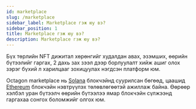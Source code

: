 ```yaml
---
id: marketplace
slug: /marketplace
sidebar_label: Marketplace гэж юу вэ?
sidebar_position: 1
title: Marketplace гэж юу вэ?
description: Marketplace гэж юу вэ?
---
```

Бүх төрлийн NFT дижитал хөрөнгийг худалдан авах, эзэмших, өөрийн бүтээлийг гаргах, 2 дахь зах зээл дээр борлуулалт хийж ашиг олох зэрэг бүхий л харилцааг зохицуулах нэгдсэн платформ юм.

Octagon marketplace нь [Solana](https://www.solana.com) блокчэйнд суурилсан бөгөөд, цаашид [Ethereum](https://ethereum.org) блокчэйн нэвтрүүлэх төлөвлөгөөтэй ажиллаж байна. Өөрөөр хэлбэл уран бүтээлч өөрийн бүтээлээ ямар блокчэйн сүлжээнд гаргахаа сонгох боломжийг олгох юм.